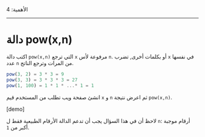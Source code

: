 الأهمية: 4

---

# دالة pow(x,n)

اكتب دالة `pow(x,n)` التي ترجع `x` مرفوعة لأس `n`. أو بكلمات أخرى, تضرب `x` في نفسها عدد `n` من المرات وترجع الناتج.

```js
pow(3, 2) = 3 * 3 = 9
pow(3, 3) = 3 * 3 * 3 = 27
pow(1, 100) = 1 * 1 * ...* 1 = 1
```

انشئ صفحة ويب تطلب من المستخدم قيم `x` و `n` ثم اعرض نتيجة `pow(x,n)`.

[demo]

لاحظ أن في هذا السؤال يجب أن تدعم الدالة الأرقام الطبيعية فقط ل `n`: أرقام موجبة أكبر من `1`.
